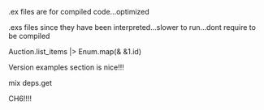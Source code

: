 .ex files are for compiled code...optimized 

.exs files since they have been interpreted...slower to run...dont require to be compiled



Auction.list_items |> Enum.map(& &1.id)

Version examples section is nice!!!

mix deps.get

CH6!!!!